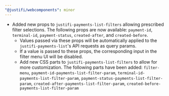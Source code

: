 ```yaml
---
"@justifi/webcomponents": minor
---
```


- Added new props to `justifi-payments-list-filters` allowing prescribed filter selections. The following props are now available: `payment-id`, `terminal-id`, `payment-status`, `created-after`, and `created-before`. 
  - Values passed via these props will be automatically applied to the `justifi-payments-list`'s API requests as query params. 
  - If a value is passed to these props, the corresponding input in the filter menu UI will be disabled.
  - Add new CSS parts to `justifi-payments-list-filters` to allow for more customization. The following parts have been added: `filter-menu`, `payment-id-payments-list-filter-param`, `terminal-id-payments-list-filter-param`, `payment-status-payments-list-filter-param`, `created-after-payments-list-filter-param`, `created-before-payments-list-filter-param`
